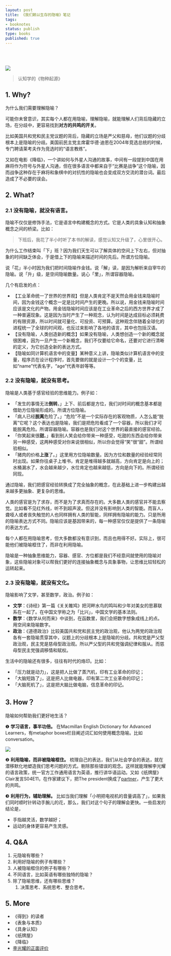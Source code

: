 ```yaml
--- 
layout: post
title: 《我们赖以生存的隐喻》笔记
tags: 
- booknotes
status: publish
type: books
published: true
---
```



<br>
<br>

![](https://i.imgur.com/mgtKpvf.jpg=50x)

> 认知学的《物种起源》

## 1. Why?

为什么我们需要理解隐喻？
	
可能你未曾意识，其实每个人都在用隐喻，理解隐喻，就能理解人们背后隐藏的立场，在分歧中，更容易找到**对方的共鸣的开关**。

比如美国共和党和民主党议题的背后，隐藏的立场是严父和慈母，他们议题的分歧根本上是隐喻的分歧。美国前民主党主席霍华德·迪恩在2004年竞选总统的时候，专门聘请莱考夫作为竞选时的“语言教练”。

又如在电影《降临》，一个讲如何与外星人沟通的故事，中间有一段提到中国在用麻将作为符号与外星人沟通，但在很多语言中都来自于“比赛是战争”这个隐喻，因而战争这种存在于麻将和象棋中的对抗性的隐喻也会变成双方交流的潜台词。最后造成了不必要的误会。
	
## 2. What?
	
### 2.1 没有隐喻，就没有语言。
	
隐喻不仅仅是修饰手法，它是语言中构建概念的方式。它是人类的具象认知和抽象概念之间的桥梁。比如：
	
> 下班后，我花了半小时听了本书的解读，感觉认知又升级了，心里很开心。
	
为什么工作结束叫「下」班？因为我们天生可以了解具体的空间上下左右，但对抽象的时间缺乏体会，于是借上下的隐喻来描述时间的先后。所谓方位隐喻。
	
说「花」半小时因为我们把时间隐喻作金钱。说「解」读，是因为解析来自宰牛的隐喻。说「升」级，是空间隐喻数量。说心「里」，所谓容器隐喻。
	
几个有启发的点：
	
* 【工业革命统一了世界的世界观】但是人类肯定不是天然会用金钱来隐喻时间，因为金钱这个概念一定是比时间产生的更晚。所以说，用金钱来隐喻时间应该是文化的产物。用金钱隐喻时间应该是在工业革命之后的西方世界才成了一种普遍现象。这是因为当时产生了一种观念，认为时间是达成目标必须耗费的有限资源，所以时间就可量化、可投资、可预算。这种观念伴随着全球化的进程统一了全球的时间观，也反过来影响了各地的语言，其中也包括汉语。
* 【没有隐喻，人类创造新的概念】如果没有隐喻，人类想创造一个新的概念就很困难，因为一旦产生一个新概念，我们不仅要给它命名，还要对它进行清晰的定义，为它创造全新的表达方式。
* 【隐喻如同计算机语言中的变量】某种意义上讲，隐喻类似计算机语言中的变量，程序员在设计程序时，首先要做的就是设计一个个的变量，比如“name”代表名字，“age”代表年龄等等。
	
### 2.2 没有隐喻，就没有思考。
	
隐喻是人类基于感官经验的思维能力。例子如：
	
* 「发生的事情无法**倒转**。」上下、前后都是方位，我们对时间的概念基本都是借助方位隐喻形成的。所谓方位隐喻。
* 「病人已经**脱离**危险了。」“危险”不是一个实际存在的客观物质，人怎么能“脱离”它呢？这个表达也是隐喻，我们是把危险看成了一个容器，所以我们才可能脱离危险。所谓容器隐喻。容器也是我们对这个世界的最直接的感官经验。
* 「你笑起来很**甜**。」看到别人笑会给你带来一种感受，吃甜的东西会给你带来另一种感受，这两种感受对你来说很相似，所以你会觉得“笑”很“甜”。所谓经验相似。
* 「猪肉的价格**上涨**了。」这里用方位隐喻数量。因为方位和数量的经验经常同时出现。如果你往桌子上堆书，肯定是堆得越多就越高，方向肯定是向上的；水桶漏水了，水会越来越少，水位肯定也越来越低，方向是向下的。所谓经验同现。
	
通过隐喻，我们把感官经验转换成了完全抽象的概念，在此基础上进一步构建出越来越多更抽象、更复杂的思维。
	
人类的感官是为了求存，而不是为了求真而存在的。大多数人类的感官并不能去察觉。比如看不见红外线，听不到超声波。但这并没有影响到人类的智能。而盲人，聋哑人或者丧失触觉的人也同样拥有人类的智能，同样拥有隐喻的能力。只是所用的隐喻表达方式不同。隐喻应该是基因带来的，每一种感官仅仅是提供了一条隐喻的表达方式。
	
每个人都在用隐喻思考，但大多数都没有意识到，而且也用得不好。实际上，很可能他们被隐喻框住了，而非在利用隐喻。
	
隐喻是一种抽象思维能力，容器、感官、方位都是我们不经意间就使用的隐喻对象，这些隐喻对象可以帮我们更好的连接抽象概念与具象事物，让思维比较轻松的运转起来。
	
### 2.3 没有隐喻，就没有文化。
	
隐喻影响了文学，甚至数学，政治。例子如：
	
* **文学**：《诗经》第一篇《关关雎鸠》把河畔水鸟的鸣叫和少年对美女的思慕联系在一起了。在中国文学称之为「比兴」，中国文学的基本法则。	
* **数学**：《数学从何而来》中谈到，在函数里，我们会把数字想象成线上的点。用空间来隐喻数字。
* **政治**：《道德政治》比较美国共和党和民主党的政治观，他认为两党的政治观各有一套隐喻贯穿其中，议题上的分歧根本上是隐喻的分歧。共和党是严父型政治观，民主党是慈母型政治观。所以严父型的共和党强调纪律和服从。而慈母型民主党强调移情和赋权。

生活中的隐喻还有很多，往往有时代的烙印。比如：
	
* 「压力就是动力」，这是把人比做了蒸汽机，印有工业革命的印记；
* 「大脑短路了」，这是把人比做电器，印有第二次工业革命的印记；
* 「大脑死机了」，这是把大脑比做电脑，信息革命的印记。
	
## 3. How？

隐喻如何帮助我们更好地生活？
	
❶ **学习语言，事半功倍。** 在Macmillan English Dictionary for Advanced Learners，有metaphor boxes栏目阐述词汇如何使用概念隐喻。比如conversation。
	
![](https://i.imgur.com/mFUjzr5.png)
	
❷ **利用隐喻，而非被隐喻框住。** 梳理自己的表达，我们从社会学会的表达，就在潜移默化地塑造我们思考问题的方式。剔除那些错误的观念。这样就能理解李光耀的语言政策，统一官方工作通用语言为英语，推行讲华语运动。又如《纸牌屋》Clair发言S04E11，在作家建议下，把The president换成了[partner](https://i.imgur.com/gQ7uS9y.jpg)，产生了更大的共鸣。
	
❸ **利用行为，辅助理解。** 比如当我们理解「小明把电视机的音量调高了」，如果我们同时顺时针转动手腕儿的花，那么，我们对这个句子的理解会更快。一些启发的结论是，

* 手指越灵活，数学越好；
* 运动的身体更容易产生灵感。
	
## 4. Q&A

1. 元隐喻有哪些？
1. 利用好隐喻的例子有哪些？
1. 人被隐喻框住的例子有哪些？
1. 不同语言，比如英语有哪些独特的隐喻？
1. 除了隐喻思维，还有哪些思维？
	1. 决策思考、系统思考、整合思考。

## 5. More 
	
* 《得到》的读者
* 《表象与本质》
* 《具身认知》
* 《纸牌屋》
* 《降临》
* [李光耀的正面评价](https://www.wikiwand.com/zh-hans/%E6%9D%8E%E5%85%89%E8%80%80#/%E6%AD%A3%E9%9D%A2%E8%AF%84%E4%BB%B7)